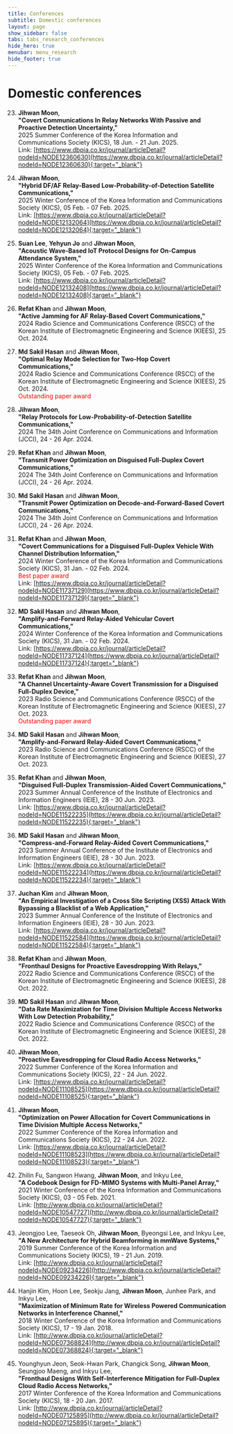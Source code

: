 ```yaml
---
title: Conferences
subtitle: Domestic conferences
layout: page
show_sidebar: false
tabs: tabs_research_conferences
hide_hero: true
menubar: menu_research
hide_footer: true
---
```


# Domestic conferences

23. __Jihwan Moon__,      
__"Covert Communications In Relay Networks With Passive and Proactive Detection Uncertainty,"__     
2025 Summer Conference of the Korea Information and Communications Society (KICS), 18 Jun. - 21 Jun. 2025.       
Link: [https://www.dbpia.co.kr/journal/articleDetail?nodeId=NODE12360630](https://www.dbpia.co.kr/journal/articleDetail?nodeId=NODE12360630){:target="_blank"}       

22. __Jihwan Moon__,      
__"Hybrid DF/AF Relay-Based Low-Probability-of-Detection Satellite Communications,"__     
2025 Winter Conference of the Korea Information and Communications Society (KICS), 05 Feb. - 07 Feb. 2025.       
Link: [https://www.dbpia.co.kr/journal/articleDetail?nodeId=NODE12132064](https://www.dbpia.co.kr/journal/articleDetail?nodeId=NODE12132064){:target="_blank"}       

21. __Suan Lee__, __Yehyun Jo__ and __Jihwan Moon__,      
__"Acoustic Wave-Based IoT Protocol Designs for On-Campus Attendance System,"__     
2025 Winter Conference of the Korea Information and Communications Society (KICS), 05 Feb. - 07 Feb. 2025.       
Link: [https://www.dbpia.co.kr/journal/articleDetail?nodeId=NODE12132408](https://www.dbpia.co.kr/journal/articleDetail?nodeId=NODE12132408){:target="_blank"}       

20. __Refat Khan__ and __Jihwan Moon__,      
__"Active Jamming for AF Relay-Based Covert Communications,"__     
2024 Radio Science and Communications Conference (RSCC) of the Korean Institute of Electromagnetic Engineering and Science (KIEES), 25 Oct. 2024.     

19. __Md Sakil Hasan__ and __Jihwan Moon__,      
__"Optimal Relay Mode Selection for Two-Hop Covert Communications,"__     
2024 Radio Science and Communications Conference (RSCC) of the Korean Institute of Electromagnetic Engineering and Science (KIEES), 25 Oct. 2024.     
<span style="color:red">Outstanding paper award</span>      

18. __Jihwan Moon__,      
__"Relay Protocols for Low-Probability-of-Detection Satellite Communications,"__     
2024 The 34th Joint Conference on Communications and Information (JCCI), 24 - 26 Apr. 2024.      

17. __Refat Khan__ and __Jihwan Moon__,      
__"Transmit Power Optimization on Disguised Full-Duplex Covert Communications,"__     
2024 The 34th Joint Conference on Communications and Information (JCCI), 24 - 26 Apr. 2024.      

16. __Md Sakil Hasan__ and __Jihwan Moon__,      
__"Transmit Power Optimization on Decode-and-Forward-Based Covert Communications,"__     
2024 The 34th Joint Conference on Communications and Information (JCCI), 24 - 26 Apr. 2024.      

15. __Refat Khan__ and __Jihwan Moon__,      
__"Covert Communications for a Disguised Full-Duplex Vehicle With Channel Distribution Information,"__     
2024 Winter Conference of the Korea Information and Communications Society (KICS), 31 Jan. - 02 Feb. 2024.       
<span style="color:red">Best paper award</span>      
Link: [https://www.dbpia.co.kr/journal/articleDetail?nodeId=NODE11737129](https://www.dbpia.co.kr/journal/articleDetail?nodeId=NODE11737129){:target="_blank"}       

14. __MD Sakil Hasan__ and __Jihwan Moon__,      
__"Amplify-and-Forward Relay-Aided Vehicular Covert Communications,"__     
2024 Winter Conference of the Korea Information and Communications Society (KICS), 31 Jan. - 02 Feb. 2024.       
Link: [https://www.dbpia.co.kr/journal/articleDetail?nodeId=NODE11737124](https://www.dbpia.co.kr/journal/articleDetail?nodeId=NODE11737124){:target="_blank"}       

13. __Refat Khan__ and __Jihwan Moon__,      
__"A Channel Uncertainty-Aware Covert Transmission for a Disguised Full-Duplex Device,"__     
2023 Radio Science and Communications Conference (RSCC) of the Korean Institute of Electromagnetic Engineering and Science (KIEES), 27 Oct. 2023.     
<span style="color:red">Outstanding paper award</span>      

12. __MD Sakil Hasan__ and __Jihwan Moon__,      
__"Amplify-and-Forward Relay-Aided Covert Communications,"__     
2023 Radio Science and Communications Conference (RSCC) of the Korean Institute of Electromagnetic Engineering and Science (KIEES), 27 Oct. 2023.     

11. __Refat Khan__ and __Jihwan Moon__,      
__"Disguised Full-Duplex Transmission-Aided Covert Communications,"__     
2023 Summer Annual Conference of the Institute of Electronics and Information Engineers (IEIE), 28 - 30 Jun. 2023.     
Link: [https://www.dbpia.co.kr/journal/articleDetail?nodeId=NODE11522235](https://www.dbpia.co.kr/journal/articleDetail?nodeId=NODE11522235){:target="_blank"}       

10. __MD Sakil Hasan__ and __Jihwan Moon__,      
__"Compress-and-Forward Relay-Aided Covert Communications,"__     
2023 Summer Annual Conference of the Institute of Electronics and Information Engineers (IEIE), 28 - 30 Jun. 2023.     
Link: [https://www.dbpia.co.kr/journal/articleDetail?nodeId=NODE11522234](https://www.dbpia.co.kr/journal/articleDetail?nodeId=NODE11522234){:target="_blank"}       

9. __Juchan Kim__ and __Jihwan Moon__,      
__"An Empirical Investigation of a Cross Site Scripting (XSS) Attack With Bypassing a Blacklist of a Web Application,"__     
2023 Summer Annual Conference of the Institute of Electronics and Information Engineers (IEIE), 28 - 30 Jun. 2023.     
Link: [https://www.dbpia.co.kr/journal/articleDetail?nodeId=NODE11522584](https://www.dbpia.co.kr/journal/articleDetail?nodeId=NODE11522584){:target="_blank"}       

8. __Refat Khan__ and __Jihwan Moon__,      
__"Fronthaul Designs for Proactive Eavesdropping With Relays,"__     
2022 Radio Science and Communications Conference (RSCC) of the Korean Institute of Electromagnetic Engineering and Science (KIEES), 28 Oct. 2022.     

7. __MD Sakil Hasan__ and __Jihwan Moon__,      
__"Data Rate Maximization for Time Division Multiple Access Networks With Low Detection Probability,"__     
2022 Radio Science and Communications Conference (RSCC) of the Korean Institute of Electromagnetic Engineering and Science (KIEES), 28 Oct. 2022.     

6. __Jihwan Moon__,      
__"Proactive Eavesdropping for Cloud Radio Access Networks,"__     
2022 Summer Conference of the Korea Information and Communications Society (KICS), 22 - 24 Jun. 2022.     
Link: [https://www.dbpia.co.kr/journal/articleDetail?nodeId=NODE11108525](https://www.dbpia.co.kr/journal/articleDetail?nodeId=NODE11108525){:target="_blank"}  

5. __Jihwan Moon__,      
__"Optimization on Power Allocation for Covert Communications in Time Division Multiple Access Networks,"__     
2022 Summer Conference of the Korea Information and Communications Society (KICS), 22 - 24 Jun. 2022.     
Link: [https://www.dbpia.co.kr/journal/articleDetail?nodeId=NODE11108523](https://www.dbpia.co.kr/journal/articleDetail?nodeId=NODE11108523){:target="_blank"}       

4. Zhilin Fu, Sangwon Hwang, __Jihwan Moon__, and Inkyu Lee,      
__"A Codebook Design for FD-MIMO Systems with Multi-Panel Array,"__     
2021 Winter Conference of the Korea Information and Communications Society (KICS), 03 - 05 Feb. 2021.      
Link: [http://www.dbpia.co.kr/journal/articleDetail?nodeId=NODE10547727](http://www.dbpia.co.kr/journal/articleDetail?nodeId=NODE10547727){:target="_blank"}     

3. Jeongjoo Lee, Taeseok Oh, __Jihwan Moon__, Byeongsi Lee, and Inkyu Lee,      
__"A New Architecture for Hybrid Beamforming in mmWave Systems,"__     
2019 Summer Conference of the Korea Information and Communications Society (KICS), 19 - 21 Jun. 2019.      
Link: [http://www.dbpia.co.kr/journal/articleDetail?nodeId=NODE09234226](http://www.dbpia.co.kr/journal/articleDetail?nodeId=NODE09234226){:target="_blank"}     

2. Hanjin Kim, Hoon Lee, Seokju Jang, __Jihwan Moon__, Junhee Park, and Inkyu Lee,      
__"Maximization of Minimum Rate for Wireless Powered Communication Networks in Interference Channel,"__     
2018 Winter Conference of the Korea Information and Communications Society (KICS), 17 - 19 Jan. 2018.      
Link: [http://www.dbpia.co.kr/journal/articleDetail?nodeId=NODE07368824](http://www.dbpia.co.kr/journal/articleDetail?nodeId=NODE07368824){:target="_blank"}       

1. Younghyun Jeon, Seok-Hwan Park, Changick Song, __Jihwan Moon__, Seungjoo Maeng, and Inkyu Lee,       
__"Fronthaul Designs With Self-Interference Mitigation for Full-Duplex Cloud Radio Access Networks,"__        
2017 Winter Conference of the Korea Information and Communications Society (KICS), 18 - 20 Jan. 2017.      
Link: [http://www.dbpia.co.kr/journal/articleDetail?nodeId=NODE07125895](http://www.dbpia.co.kr/journal/articleDetail?nodeId=NODE07125895){:target="_blank"}       